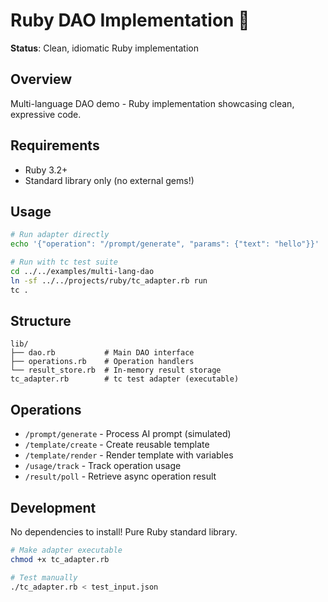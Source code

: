 # Ruby DAO Implementation 💎

**Status**: Clean, idiomatic Ruby implementation

## Overview

Multi-language DAO demo - Ruby implementation showcasing clean, expressive code.

## Requirements

- Ruby 3.2+
- Standard library only (no external gems!)

## Usage

```bash
# Run adapter directly
echo '{"operation": "/prompt/generate", "params": {"text": "hello"}}' | ./tc_adapter.rb

# Run with tc test suite
cd ../../examples/multi-lang-dao
ln -sf ../../projects/ruby/tc_adapter.rb run
tc .
```

## Structure

```
lib/
├── dao.rb           # Main DAO interface
├── operations.rb    # Operation handlers
└── result_store.rb  # In-memory result storage
tc_adapter.rb        # tc test adapter (executable)
```

## Operations

- `/prompt/generate` - Process AI prompt (simulated)
- `/template/create` - Create reusable template
- `/template/render` - Render template with variables
- `/usage/track` - Track operation usage
- `/result/poll` - Retrieve async operation result

## Development

No dependencies to install! Pure Ruby standard library.

```bash
# Make adapter executable
chmod +x tc_adapter.rb

# Test manually
./tc_adapter.rb < test_input.json
```
